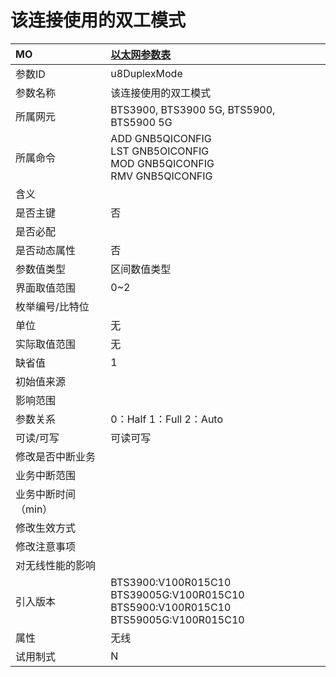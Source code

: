 # 该连接使用的双工模式<table><thread><tr><th align = "left">MO</th><th align = "left"><a href = "index.html#该连接使用的双工模式-5">以太网参数表</a></td></tr></thread><tbody><tr><td>参数ID</td><td>u8DuplexMode</td></tr><tr><td>参数名称</td><td>该连接使用的双工模式</td></tr><tr><td>所属网元</td><td>BTS3900, BTS3900 5G, BTS5900, BTS5900 5G</td></tr><tr><td>所属命令</td><td>ADD GNB5QICONFIG<br>LST GNB5OICONFIG<br>MOD GNB5QICONFIG<br>RMV GNB5QICONFIG</td></tr><tr><td>含义</td><td></td></tr><tr><td>是否主键</td><td>否</td></tr><tr><td>是否必配</td><td></td></tr><tr><td>是否动态属性</td><td>否</td></tr><tr><td>参数值类型</td><td>区间数值类型</td></tr><tr><td>界面取值范围</td><td>0~2</td></tr><tr><td>枚举编号/比特位</td><td></td></tr><tr><td>单位</td><td>无</td></tr><tr><td>实际取值范围</td><td>无</td></tr><tr><td>缺省值</td><td>1</td></tr><tr><td>初始值来源</td><td></td></tr><tr><td>影响范围</td><td></td></tr><tr><td>参数关系</td><td>0：Half
1：Full
2：Auto</td></tr><tr><td>可读/可写</td><td>可读可写</td></tr><tr><td>修改是否中断业务</td><td></td></tr><tr><td>业务中断范围</td><td></td></tr><tr><td>业务中断时间（min）</td><td></td></tr><tr><td>修改生效方式</td><td></td></tr><tr><td>修改注意事项</td><td></td></tr><tr><td>对无线性能的影响</td><td></td></tr><tr><td>引入版本</td><td>BTS3900:V100R015C10<br>BTS39005G:V100R015C10<br>BTS5900:V100R015C10<br>BTS59005G:V100R015C10</td></tr><tr><td>属性</td><td>无线</td></tr><tr><td>试用制式</td><td>N</td></tr></tbody></table>